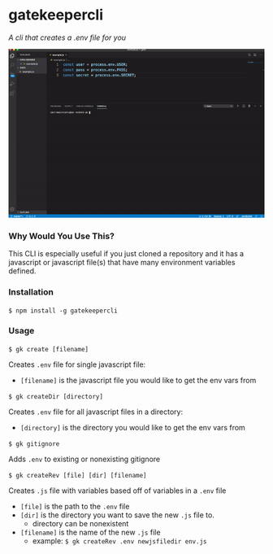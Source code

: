 # gatekeepercli

*A cli that creates a .env file for you*

![Usage Gif](readmeCont/gkgif.gif)

### Why Would You Use This?

This CLI is especially useful if you just cloned a repository and it has a javascript or javascript file(s) that have many environment variables defined.

### Installation

`$ npm install -g gatekeepercli`

### Usage

`$ gk create [filename]`

Creates `.env` file for single javascript file:
 - `[filename]` is the javascript file you would like to get the env vars from

`$ gk createDir [directory]`

Creates `.env` file for all javascript files in a directory:
 - `[directory]` is the directory you would like to get the env vars from

`$ gk gitignore`

Adds `.env` to existing or nonexisting gitignore

`$ gk createRev [file] [dir] [filename]`

Creates `.js` file with variables based off of variables in a `.env` file
  - `[file]` is the path to the `.env` file
  - `[dir]` is the directory you want to save the new `.js` file to.
    - directory can be nonexistent
  - `[filename]` is the name of the new `.js` file
    - example: `$ gk createRev .env newjsfiledir env.js`